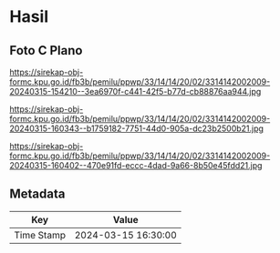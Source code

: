 # Hasil

## Foto C Plano

https://sirekap-obj-formc.kpu.go.id/fb3b/pemilu/ppwp/33/14/14/20/02/3314142002009-20240315-154210--3ea6970f-c441-42f5-b77d-cb88876aa944.jpg

https://sirekap-obj-formc.kpu.go.id/fb3b/pemilu/ppwp/33/14/14/20/02/3314142002009-20240315-160343--b1759182-7751-44d0-905a-dc23b2500b21.jpg

https://sirekap-obj-formc.kpu.go.id/fb3b/pemilu/ppwp/33/14/14/20/02/3314142002009-20240315-160402--470e91fd-eccc-4dad-9a66-8b50e45fdd21.jpg


## Metadata

| Key        | Value               |
| ---------- | ------------------- |
| Time Stamp | 2024-03-15 16:30:00 |



